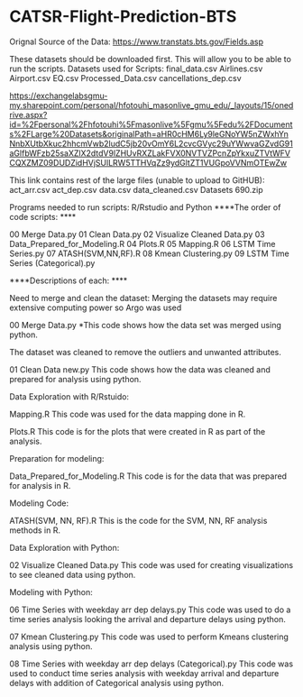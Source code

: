 # CATSR-Flight-Prediction-BTS

Orignal Source of the Data:
https://www.transtats.bts.gov/Fields.asp

These datasets should be downloaded first.
This will allow you to be able to run the scripts.
Datasets used for Scripts:
final_data.csv
Airlines.csv
Airport.csv
EQ.csv
Processed_Data.csv
cancellations_dep.csv

https://exchangelabsgmu-my.sharepoint.com/personal/hfotouhi_masonlive_gmu_edu/_layouts/15/onedrive.aspx?id=%2Fpersonal%2Fhfotouhi%5Fmasonlive%5Fgmu%5Fedu%2FDocuments%2FLarge%20Datasets&originalPath=aHR0cHM6Ly9leGNoYW5nZWxhYnNnbXUtbXkuc2hhcmVwb2ludC5jb20vOmY6L2cvcGVyc29uYWwvaGZvdG91aGlfbWFzb25saXZlX2dtdV9lZHUvRXZLakFVX0NVTVZPcnZpYkxuZTVtWFVCQXZMZ09DUDZidHVjSUlLRW5TTHVqZz9ydGltZT1VUGpoVVNmOTEwZw


This link contains rest of the large files (unable to upload to GitHUB):
act_arr.csv
act_dep.csv
data.csv
data_cleaned.csv
Datasets 690.zip


Programs needed to run scripts: R/Rstudio and Python
****The order of code scripts: ****

00 Merge Data.py
01 Clean Data.py
02 Visualize Cleaned Data.py
03 Data_Prepared_for_Modeling.R
04 Plots.R
05 Mapping.R
06 LSTM Time Series.py
07 ATASH(SVM,NN,RF).R
08 Kmean Clustering.py
09 LSTM Time Series (Categorical).py

****Descriptions of each: ****

Need to merge and clean the dataset:
Merging the datasets may require extensive computing power so Argo was used

00 Merge Data.py *This code shows how the data set was merged using python.

The dataset was cleaned to remove the outliers and unwanted attributes.

01 Clean Data new.py
This code shows how the data was cleaned and prepared for analysis using python.

Data Exploration with R/Rstuido:

Mapping.R
This code was used for the data mapping done in R.

Plots.R
This code is for the plots that were created in R as part of the analysis.

Preparation for modeling:

Data_Prepared_for_Modeling.R
This code is for the data that was prepared for analysis in R.

Modeling Code:

ATASH(SVM, NN, RF).R
This is the code for the SVM, NN, RF analysis methods in R.

Data Exploration with Python:

02 Visualize Cleaned Data.py
This code was used for creating visualizations to see cleaned data using python.

Modeling with Python:

06 Time Series with weekday arr dep delays.py
This code was used to do a time series analysis looking the arrival and departure delays using python.

07 Kmean Clustering.py
This code was used to perform Kmeans clustering analysis using python.

08 Time Series with weekday arr dep delays (Categorical).py
This code was used to conduct time series analysis with weekday arrival and departure delays with addition of Categorical analysis using python.

